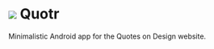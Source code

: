 #   <img src="https://raw.githubusercontent.com/cedricium/Quotr/app/src/main/res/mipmap-xxxhdpi/ic_launcher.png"> Quotr
Minimalistic Android app for the Quotes on Design website.
